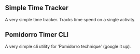 
Simple Time Tracker
-------------------

A very simple time tracker. Tracks time spend on a single activity.

Pomidorro Timer CLI
-------------------

A very simple cli utility for 'Pomidorro technique' (google it up). 

